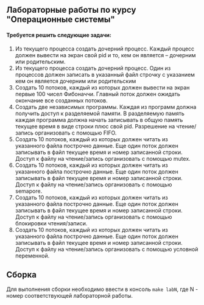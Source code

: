 ## Лабораторные работы по курсу "Операционные системы"
#### Требуется решить следующие задачи:
1. Из текущего процесса создать дочерний процесс. Каждый процесс должен вывести на экран свой pid и то, кем он является – дочерним или родительским.
2. Из текущего процесса создать дочерний процесс. Один из процессов должен записать в указанный файл строчку с указанием кем он является дочерним или родительским
3. Создать 10 потоков, каждый из которых должен вывести на экран первые 100 чисел Фибоначчи. Главный поток должен ожидать окончание все созданных потоков.
4. Создать две независимых программы. Каждая из программ должна получить доступ к разделяемой памяти. В разделяемую память каждая программа должна начать записывать в общую память текущее время в виде строки плюс свой pid. Разрешение на чтение/запись организовать с помощью FIFO.
5. Создать 10 потоков, каждый из которых должен читать из указанного файла построчно данные. Еще один поток должен записывать в файл текущее время и номер записанной строки. Доступ к файлу на чтение/запись организовать с помощью mutex.
6. Создать 10 потоков, каждый из которых должен читать из указанного файла построчно данные. Еще один поток должен записывать в файл текущее время и номер записанной строки. Доступ к файлу на чтение/запись организовать с помощью semapore.
7. Создать 10 потоков, каждый из которых должен читать из указанного файла построчно данные. Еще один поток должен записывать в файл текущее время и номер записанной строки. Доступ к файлу на чтение/запись организовать с помощью блокировки чтения/записи.
8. Создать 10 потоков, каждый из которых должен читать из указанного файла построчно данные. Еще один поток должен записывать в файл текущее время и номер записанной строки. Доступ к файлу на чтение/запись организовать с помощью условной переменной.

## Сборка
Для выполнения сборки необходимо ввести в консоль `make labN`, где N - номер соответствующей лабораторной работы.
